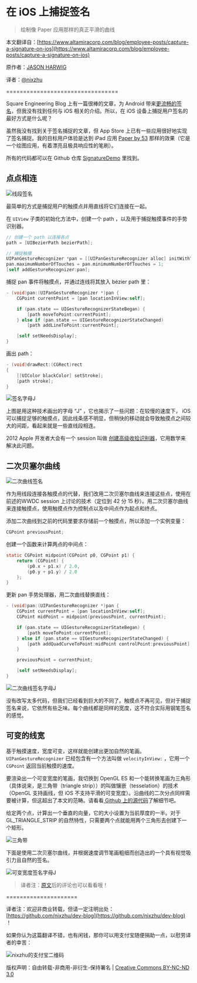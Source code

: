 # 在 iOS 上捕捉签名

>绘制像 Paper 应用那样的真正平滑的曲线

本文翻译自：[https://www.altamiracorp.com/blog/employee-posts/capture-a-signature-on-ios](https://www.altamiracorp.com/blog/employee-posts/capture-a-signature-on-ios)

原作者：[JASON HARWIG](https://www.altamiracorp.com/profiles/jharwig)

译者：[@nixzhu](https://twitter.com/nixzhu)

=================================

Square Engineering Blog 上有一篇很棒的文章，为 Android 带来[更流畅的签名](http://corner.squareup.com/2012/07/smoother-signatures.html)，但我没有找到任何与 iOS 相关的介绍。所以，在 iOS 设备上捕捉用户签名的最好方式是什么呢？

虽然我没有找到关于签名捕捉的文章，但 App Store 上已有一些应用很好地实现了签名捕捉。我的目标用户体验是达到 iPad 应用 [Paper by 53](http://fiftythree.com/paper) 那样的效果（它是一个绘图应用，有着漂亮且极具响应性的笔刷）。

所有的代码都可以在 Github 仓库 [SignatureDemo](https://www.github.com/jharwig/SignatureDemo) 里找到。

## 点点相连

![线段签名](https://www.altamiracorp.com/blog/118/files/signature-diagram-lines.png)

最简单的方式是捕捉用户的触摸点并用直线将它们连接在一起。

在 `UIView` 子类的初始化方法中，创建一个 path ，以及用于捕捉触摸事件的手势识别器。

```Objective-C
// 创建一个 path 以连接各点
path = [UIBezierPath bezierPath];

// 捕捉触摸
UIPanGestureRecognizer *pan = [[UIPanGestureRecognizer alloc] initWithTarget:self action:@selector(pan:)];
pan.maximumNumberOfTouches = pan.minimumNumberOfTouches = 1;
[self addGestureRecognizer:pan];
```

捕捉 pan 事件将触摸点，并通过连线将其放入 bézier path 里：

```Objective-C
- (void)pan:(UIPanGestureRecognizer *)pan {
    CGPoint currentPoint = [pan locationInView:self];

    if (pan.state == UIGestureRecognizerStateBegan) {
        [path moveToPoint:currentPoint];
    } else if (pan.state == UIGestureRecognizerStateChanged)
        [path addLineToPoint:currentPoint];

    [self setNeedsDisplay];
}
```

画出 path：

```Objective-C
- (void)drawRect:(CGRect)rect
{
    [[UIColor blackColor] setStroke];
    [path stroke];
}
```

![签名字母J](https://www.altamiracorp.com/blog/118/files/signature-letter-j.png)

上图是用这种技术画出的字母 “J” ，它也揭示了一些问题：在较慢的速度下， iOS 可以捕捉足够的触摸点，因此线条感不明显，但稍快的移动就会导致触摸点之间较大的间距，看起来就是一些直线段相连。

2012 Apple 开发者大会有一个 session 叫做 [创建高级收拾识别器](https://developer.apple.com/videos/wwdc/2012/?id=233)，它用数学来解决此问题。

## 二次贝塞尔曲线

![二次曲线签名](https://www.altamiracorp.com/blog/118/files/signature-diagram-quadratic.png)

作为用线段连接各触摸点的代替，我们改用二次贝塞尔曲线来连接这些点，使用在前述的WWDC session 上讨论的技术（定位到 42 分 15 秒）。用二次贝塞尔曲线来连接触摸点，使用触摸点作为控制点以及中间点作为起点和终点。

添加二次曲线到之前的代码里要求存储前一个触摸点，所以添加一个实例变量：

```Objective-C
CGPoint previousPoint;
```

创建一个函数来计算两点的中间点：

```Objective-C
static CGPoint midpoint(CGPoint p0, CGPoint p1) {
    return (CGPoint) {
        (p0.x + p1.x) / 2.0,
        (p0.y + p1.y) / 2.0
    };
}
```

更新 pan 手势处理器，用二次曲线替换直线：

```Objective-C
- (void)pan:(UIPanGestureRecognizer *)pan {
    CGPoint currentPoint = [pan locationInView:self];
    CGPoint midPoint = midpoint(previousPoint, currentPoint);

    if (pan.state == UIGestureRecognizerStateBegan) {
        [path moveToPoint:currentPoint];
    } else if (pan.state == UIGestureRecognizerStateChanged) {
        [path addQuadCurveToPoint:midPoint controlPoint:previousPoint];
    }

    previousPoint = currentPoint;

    [self setNeedsDisplay];
}
```

![二次曲线签名字母J](https://www.altamiracorp.com/blog/118/files/signature-letter-j-quadratic.png)

没有改写太多代码，但我们已经看到巨大的不同了。触摸点不再可见，但对于捕捉签名来说，它依然有些乏味。每个曲线都是同样的宽度，这不符合实际用钢笔签名的感觉。

## 可变的线宽

基于触摸速度，宽度可变，这样就能创建出更加自然的笔画。 `UIPanGestureRecognizer` 已经包含有一个方法叫做 `velocityInView:` ，它用一个 `CGPoint` 返回当前触摸的速度。

要渲染出一个可变宽度的笔画，我切换到 OpenGL ES 和一个能转换笔画为三角形（具体说来，是三角带（triangle strip））的叫做镶嵌（tesselation）的技术（OpenGL 支持画线，但 iOS 不支持平滑的可变宽度）。沿曲线的二次分点同样需要被计算，但这超出了本文的范畴。请看看[ Github 上的源代码](https://www.github.com/jharwig/SignatureDemo)了解细节吧。

给定两个点，计算出一个垂直的向量，它的大小设置为当前厚度的一半。对于 GL_TRIANGLE_STRIP 的自然特性，只需要两个点就能用两个三角形去创建下一个矩形。

![三角带](https://www.altamiracorp.com/blog/118/files/signature-triangle-strip.png)

下面是使用二次贝塞尔曲线，并根据速度调节笔画粗细而创造出的一个具有视觉吸引力且自然的签名。

![可变宽度签名字母J](https://www.altamiracorp.com/blog/118/files/signature-letter-j-opengl.png)

>译者注：[原文](ttps://www.altamiracorp.com/blog/employee-posts/capture-a-signature-on-ios)后的评论也可以看看哦！

=====================

译者注：欢迎非商业转载，但请一定注明出处：[https://github.com/nixzhu/dev-blog](https://github.com/nixzhu/dev-blog) ！

如果你认为这篇翻译不错，也有闲钱，那你可以用支付宝随便捐助一点，以慰劳译者的幸苦：

![nixzhu的支付宝二维码](https://github.com/nixzhu/dev-blog/raw/master/images/nixzhu_alipay.png)

版权声明：自由转载-非商用-非衍生-保持署名 | [Creative Commons BY-NC-ND 3.0](http://creativecommons.org/licenses/by-nc-nd/3.0/deed.zh)
